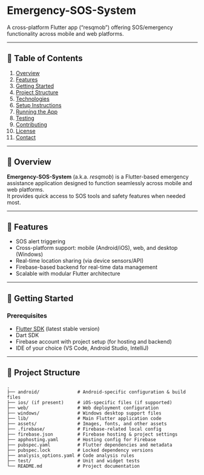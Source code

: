 # Emergency-SOS-System

A cross-platform Flutter app (“resqmob”) offering SOS/emergency functionality across mobile and web platforms.

---

## 📑 Table of Contents

1. [Overview](#overview)  
2. [Features](#features)  
3. [Getting Started](#getting-started)  
4. [Project Structure](#project-structure)  
5. [Technologies](#technologies)  
6. [Setup Instructions](#setup-instructions)  
7. [Running the App](#running-the-app)  
8. [Testing](#testing)  
9. [Contributing](#contributing)  
10. [License](#license)  
11. [Contact](#contact)

---

## 📝 Overview

**Emergency-SOS-System** (a.k.a. *resqmob*) is a Flutter-based emergency assistance application designed to function seamlessly across mobile and web platforms.  
It provides quick access to SOS tools and safety features when needed most.

---

## 🚨 Features

- SOS alert triggering  
- Cross-platform support: mobile (Android/iOS), web, and desktop (Windows)  
- Real-time location sharing (via device sensors/API)  
- Firebase-based backend for real-time data management  
- Scalable with modular Flutter architecture  

---

## 🚀 Getting Started

### Prerequisites

- [Flutter SDK](https://flutter.dev) (latest stable version)  
- Dart SDK  
- Firebase account with project setup (for hosting and backend)  
- IDE of your choice (VS Code, Android Studio, IntelliJ)  

---

## 📁 Project Structure

```plaintext
.
├── android/              # Android-specific configuration & build files
├── ios/ (if present)     # iOS-specific files (if supported)
├── web/                  # Web deployment configuration
├── windows/              # Windows desktop support files
├── lib/                  # Main Flutter application code
├── assets/               # Images, fonts, and other assets
├── .firebase/            # Firebase-related local config
├── firebase.json         # Firebase hosting & project settings
├── apphosting.yaml       # Hosting config for Firebase
├── pubspec.yaml          # Flutter dependencies and metadata
├── pubspec.lock          # Locked dependency versions
├── analysis_options.yaml # Code analysis rules
├── test/                 # Unit and widget tests
└── README.md             # Project documentation
